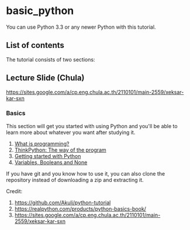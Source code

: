 # basic_python

You can use Python 3.3 or any newer Python with this tutorial.

## List of contents

The tutorial consists of two sections:

## Lecture Slide (Chula)
https://sites.google.com/a/cp.eng.chula.ac.th/2110101/main-2559/xeksar-kar-sxn

### Basics

This section will get you started with using Python and you'll be able
to learn more about whatever you want after studying it.

1. [What is programming?](MD/what-is-programming.md)
2. [ThinkPython: The way of the program](MD/the-way-of-the-program.md)
3. [Getting started with Python](MD/getting-started.md)
4. [Variables, Booleans and None](MD/variables.md)

If you have git and you know how to use it, you can also clone the
repository instead of downloading a zip and extracting it. 

Credit: 
1. https://github.com/Akuli/python-tutorial
2. https://realpython.com/products/python-basics-book/
3. https://sites.google.com/a/cp.eng.chula.ac.th/2110101/main-2559/xeksar-kar-sxn